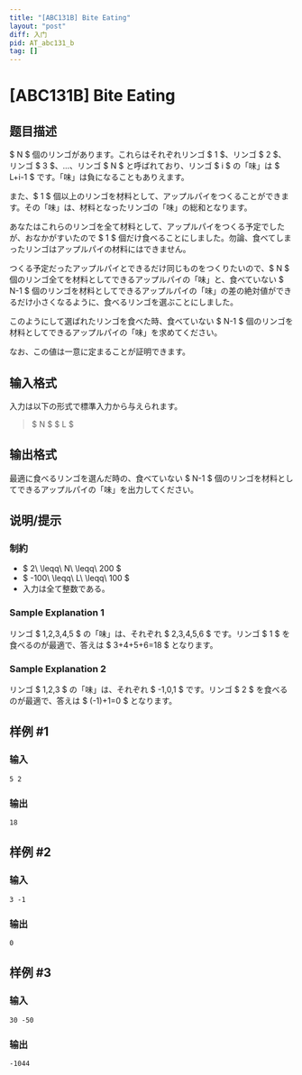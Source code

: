 ```yaml
---
title: "[ABC131B] Bite Eating"
layout: "post"
diff: 入门
pid: AT_abc131_b
tag: []
---
```


# [ABC131B] Bite Eating

## 题目描述

[problemUrl]: https://atcoder.jp/contests/abc131/tasks/abc131_b

$ N $ 個のリンゴがあります。これらはそれぞれリンゴ $ 1 $、リンゴ $ 2 $、リンゴ $ 3 $、...、リンゴ $ N $ と呼ばれており、リンゴ $ i $ の「味」は $ L+i-1 $ です。「味」は負になることもありえます。

また、$ 1 $ 個以上のリンゴを材料として、アップルパイをつくることができます。その「味」は、材料となったリンゴの「味」の総和となります。

あなたはこれらのリンゴを全て材料として、アップルパイをつくる予定でしたが、おなかがすいたので $ 1 $ 個だけ食べることにしました。勿論、食べてしまったリンゴはアップルパイの材料にはできません。

つくる予定だったアップルパイとできるだけ同じものをつくりたいので、$ N $ 個のリンゴ全てを材料としてできるアップルパイの「味」と、食べていない $ N-1 $ 個のリンゴを材料としてできるアップルパイの「味」の差の絶対値ができるだけ小さくなるように、食べるリンゴを選ぶことにしました。

このようにして選ばれたリンゴを食べた時、食べていない $ N-1 $ 個のリンゴを材料としてできるアップルパイの「味」を求めてください。

なお、この値は一意に定まることが証明できます。

## 输入格式

入力は以下の形式で標準入力から与えられます。

> $ N $ $ L $

## 输出格式

最適に食べるリンゴを選んだ時の、食べていない $ N-1 $ 個のリンゴを材料としてできるアップルパイの「味」を出力してください。

## 说明/提示

### 制約

- $ 2\ \leqq\ N\ \leqq\ 200 $
- $ -100\ \leqq\ L\ \leqq\ 100 $
- 入力は全て整数である。

### Sample Explanation 1

リンゴ $ 1,2,3,4,5 $ の「味」は、それぞれ $ 2,3,4,5,6 $ です。リンゴ $ 1 $ を食べるのが最適で、答えは $ 3+4+5+6=18 $ となります。

### Sample Explanation 2

リンゴ $ 1,2,3 $ の「味」は、それぞれ $ -1,0,1 $ です。リンゴ $ 2 $ を食べるのが最適で、答えは $ (-1)+1=0 $ となります。

## 样例 #1

### 输入

```
5 2
```

### 输出

```
18
```

## 样例 #2

### 输入

```
3 -1
```

### 输出

```
0
```

## 样例 #3

### 输入

```
30 -50
```

### 输出

```
-1044
```

